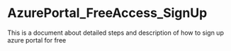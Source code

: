# AzurePortal_FreeAccess_SignUp
This is a document about detailed steps and description of how to sign up azure portal for free


